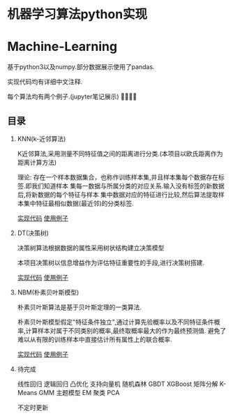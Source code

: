 # 机器学习算法python实现
# Machine-Learning
基于python3以及numpy.部分数据展示使用了pandas.

实现代码均有详细中文注释.

每个算法均有两个例子.(jupyter笔记展示)
🙈🙈🙈🙈
## 目录
1.  KNN(k-近邻算法)
    
    K近邻算法,采用测量不同特征值之间的距离进行分类.(本项目以欧氏距离作为距离计算方法)
   
    理论: 
    存在一个样本数据集合，也称作训练样本集,并且样本集每个数据存在标签.即我们知道样本
    集每一数据与所属分类的对应关系.输入没有标签的新数据后,将新数据的每个特征与样本
    集中数据对应的特征进行比较,然后算法提取样本集中特征最相似数据(最近邻)的分类标签.
   
    [实现代码](KNN/KNN.py)  [使用例子](KNN.ipynb) 
   
2.  DT(决策树)
   
    决策树算法根据数据的属性采用树状结构建立决策模型
    
    本项目决策树以信息增益作为评估特征重要性的手段,进行决策树搭建.
    
    [实现代码](KNN/KNN.py) [使用例子](DT.ipynb)
   
3.  NBM(朴素贝叶斯模型)
    
    朴素贝叶斯算法是基于贝叶斯定理的一类算法.
    
    朴素贝叶斯模型假定"特征条件独立",通过计算先验概率以及不同特征条件概率,计算样本对属于不同类别的概率,最终取概率最大的作为最终预测值.
    避免了难以从有限的训练样本中直接估计所有属性上的联合概率.

    [实现代码](KNN/KNN.py) [使用例子](NBM.ipynb)

4. 待完成

    线性回归
    逻辑回归
    凸优化
    支持向量机
    随机森林
    GBDT
    XGBoost
    矩阵分解
    K-Means
    GMM
    主题模型
    EM
    聚类
    PCA
    
    不定时更新